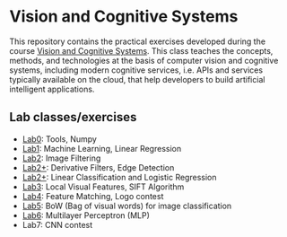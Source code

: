 # Vision and Cognitive Systems
This repository contains the practical exercises developed during the course [Vision and Cognitive Systems](https://en.didattica.unipd.it/off/2021/LM/SC/SC2377/001PD/SCQ1097939/N0). This class teaches the concepts, methods, and technologies at the basis of computer vision and cognitive systems, including modern cognitive services, i.e. APIs and services typically available on the cloud, that help developers to build artificial intelligent applications. 

## Lab classes/exercises
- [Lab0](Lab0_Python_Numpy.ipynb): Tools, Numpy
- [Lab1](Lab1_LinearRegression_ex.ipynb): Machine Learning, Linear Regression
- [Lab2](Lab2_ImageFiltering.ipynb): Image Filtering
- [Lab2+](Lab2+_2D_DerivativeFilters.ipynb): Derivative Filters, Edge Detection
- [Lab2+](Lab2+_LC_LR.ipynb): Linear Classification and Logistic Regression
- [Lab3](Lab3_LocalVisualFeatures_SIFT.ipynb): Local Visual Features, SIFT Algorithm
- [Lab4](Lab4_Logo_Contest.ipynb): Feature Matching, Logo contest
- [Lab5](Lab5_BoW.ipynb): BoW (Bag of visual words) for image classification
- [Lab6](Lab6_Multilayer_Perceptron.ipynb): Multilayer Perceptron (MLP)
- Lab7: CNN contest